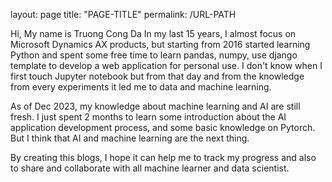 layout: page
title: "PAGE-TITLE"
permalink: /URL-PATH

Hi, My name is Truong Cong Da
In my last 15 years, I almost focus on Microsoft Dynamics AX products, but starting from 2016 started learning Python and spent some free time to learn pandas, numpy, use django template to develop a web application for personal use. 
I don't know when I first touch Jupyter notebook but from that day and from the knowledge from every experiments it led me to data and machine learning. 

As of Dec 2023, my knowledge about machine learning and AI are still fresh. I just spent 2 months to learn some introduction about the AI application development process, and some basic knowledge on Pytorch.  But I think that AI and machine learning are the next thing. 

By creating this blogs, I hope it can help me to track my progress and also to share and collaborate with all machine learner and data scientist. 

 
